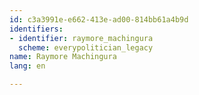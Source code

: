 ```yaml
---
id: c3a3991e-e662-413e-ad00-814bb61a4b9d
identifiers:
- identifier: raymore_machingura
  scheme: everypolitician_legacy
name: Raymore Machingura
lang: en

---
```

